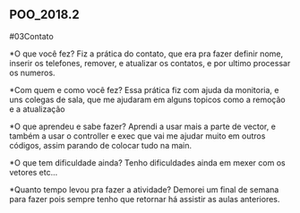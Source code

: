 ## POO_2018.2
#03Contato

*O que você fez? Fiz a prática do contato, que era pra fazer definir nome, inserir os telefones, remover, e atualizar os contatos, e por ultimo processar os numeros.

*Com quem e como você fez? Essa prática fiz com ajuda da monitoria, e uns colegas de sala, que me ajudaram em alguns topicos  como a remoção e a atualização 

*O que aprendeu e sabe fazer? Aprendi a usar mais a parte de vector, e também a usar o controller e exec que vai me ajudar muito em outros códigos, assim parando de colocar tudo na main.

*O que tem dificuldade ainda? Tenho dificuldades ainda em mexer com os vetores etc...

*Quanto tempo levou pra fazer a atividade? Demorei um final de semana para fazer pois sempre tenho que retornar há assistir as aulas anteriores.
